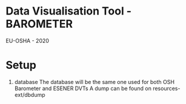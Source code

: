 Data Visualisation Tool - BAROMETER
========
EU-OSHA - 2020

Setup
========
1. database
The database will be the same one used for both OSH Barometer and ESENER DVTs
A dump can be found on resources-ext/dbdump